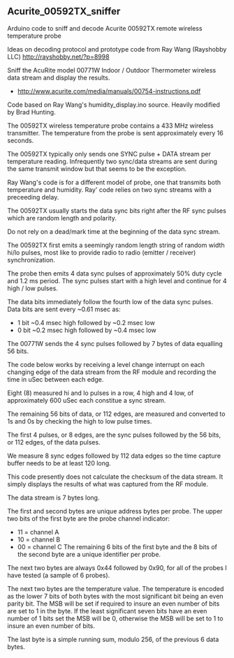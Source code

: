## Acurite_00592TX_sniffer
Arduino code to sniff and decode Acurite 00592TX remote wireless temperature probe

Ideas on decoding protocol and prototype code from Ray Wang (Rayshobby LLC) http://rayshobby.net/?p=8998

Sniff the AcuRite model 00771W Indoor / Outdoor Thermometer wireless data stream and display the results.

 * http://www.acurite.com/media/manuals/00754-instructions.pdf

Code based on Ray Wang's humidity_display.ino source. Heavily modified by Brad Hunting.

The 00592TX wireless temperature probe contains a 433 MHz wireless transmitter. The temperature from the probe is sent approximately every 16 seconds.

The 00592TX typically only sends one SYNC pulse + DATA stream per temperature reading. Infrequently two sync/data streams are sent during the same transmit window but that seems to be the exception.

Ray Wang's code is for a different model of probe, one that transmits both temperature and humidity. Ray' code relies on two sync streams with a preceeding delay. 
 
The 00592TX usually starts the data sync bits right after the RF sync pulses which are random length and polarity.

Do not rely on a dead/mark time at the beginning of the data sync stream.

The 00592TX first emits a seemingly random length string of random width hi/lo pulses, most like to provide radio to radio (emitter / receiver) synchronization.

The probe then emits 4 data sync pulses of approximately 50% duty cycle and 1.2 ms period. The sync pulses start with a high level and continue for 4 high / low pulses.

The data bits immediately follow the fourth low of the data sync pulses. Data bits are sent every ~0.61 msec as:

 * 1 bit ~0.4 msec high followed by ~0.2 msec low
 * 0 bit ~0.2 msec high followed by ~0.4 msec low

The 00771W sends the 4 sync pulses followed by 7 bytes of data equalling 56 bits.

The code below works by receiving a level change interrupt on each changing edge of the data stream from the RF module and recording the time in uSec between each edge.

Eight (8) measured hi and lo pulses in a row, 4 high and 4 low, of approximately 600 uSec each constitue a sync stream.

The remaining 56 bits of data, or 112 edges, are measured and converted to 1s and 0s by checking the high to low pulse times.

The first 4 pulses, or 8 edges, are the sync pulses followed by the 56 bits, or 112 edges, of the data pulses.

We measure 8 sync edges followed by 112 data edges so the time capture buffer needs to be at least 120 long.

This code presently does not calculate the checksum of the data stream. It simply displays the results of what was captured from the RF module.

The data stream is 7 bytes long.

The first and second bytes are unique address bytes per probe.
  The upper two bits of the first byte are the probe channel indicator:
   * 11 = channel A
   * 10 = channel B
   * 00 = channel C
  The remaining 6 bits of the first byte and the 8 bits of the second byte are a unique identifier per probe.

The next two bytes are always 0x44 followed by 0x90, for all of the probes I have tested (a sample of 6 probes).

The next two bytes are the temperature value. 
 The temperature is encoded as the lower 7 bits of both bytes with the most significant bit being an even parity bit.  The MSB will be set if required to insure an even number of bits are set to 1 in the byte. If the least significant seven bits have an even number of 1 bits set the MSB will be 0, otherwise the MSB will be set to 1 to insure an even number of bits.

The last byte is a simple running sum, modulo 256, of the previous 6 data bytes.
